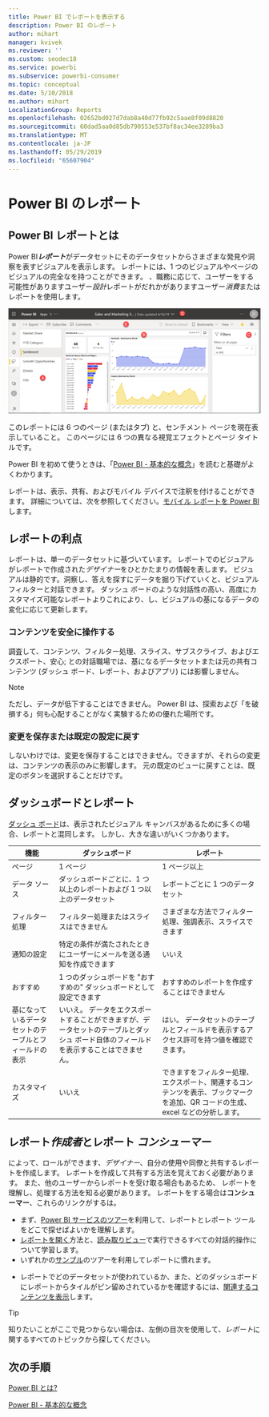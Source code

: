 ```yaml
---
title: Power BI でレポートを表示する
description: Power BI のレポート
author: mihart
manager: kvivek
ms.reviewer: ''
ms.custom: seodec18
ms.service: powerbi
ms.subservice: powerbi-consumer
ms.topic: conceptual
ms.date: 5/10/2018
ms.author: mihart
LocalizationGroup: Reports
ms.openlocfilehash: 02652bd027d7dab8a40d77fb92c5aae8f09d8820
ms.sourcegitcommit: 60dad5aa0d85db790553e537bf8ac34ee3289ba3
ms.translationtype: MT
ms.contentlocale: ja-JP
ms.lasthandoff: 05/29/2019
ms.locfileid: "65607904"
---
```

# <a name="reports-in-power-bi"></a>Power BI のレポート
## <a name="what-is-a-power-bi-report"></a>Power BI レポートとは
Power BI***レポート***がデータセットにそのデータセットからさまざまな発見や洞察を表すビジュアルを表示します。  レポートには、1 つのビジュアルやページのビジュアルの完全なを持つことができます。 、職務に応じて、ユーザーをする可能性がありますユーザー*設計*レポートがだれかがありますユーザー*消費*またはレポートを使用します。

![レポート ページ](./media/end-user-reports/power-bi-report.png)

このレポートには 6 つのページ (またはタブ) と、センチメント ページを現在表示していること。 このページには 6 つの異なる視覚エフェクトとページ タイトルです。  

Power BI を初めて使うときは、「[Power BI - 基本的な概念](end-user-basic-concepts.md)」を読むと基礎がよくわかります。

レポートは、表示、共有、およびモバイル デバイスで注釈を付けることができます。 詳細については、次を参照してください。[モバイル レポートを Power BI](mobile/mobile-reports-in-the-mobile-apps.md)します。

## <a name="advantages-of-reports"></a>レポートの利点
レポートは、単一のデータセットに基づいています。 レポートでのビジュアルがレポートで作成された*デザイナー*をひとかたまりの情報を表します。 ビジュアルは静的です。洞察し、答えを探すにデータを掘り下げていくと、ビジュアル フィルターと対話できます。 ダッシュ ボードのような対話性の高い、高度にカスタマイズ可能なレポートよりこれにより、し、ビジュアルの基になるデータの変化に応じて更新します。

### <a name="safely-interact-with-content"></a>コンテンツを安全に操作する
調査して、コンテンツ、フィルター処理、スライス、サブスクライブ、およびエクスポート、安心; との対話職場では、基になるデータセットまたは元の共有コンテンツ (ダッシュ ボード、レポート、およびアプリ) には影響しません。
 
> [!NOTE]
> ただし、データが低下することはできません。 Power BI は、探索および「を破損する」何も心配することがなく実験するための優れた場所です。

### <a name="save-your-changes-or-revert-to-the-default-settings"></a>変更を保存または既定の設定に戻す
しないわけでは、変更を保存することはできません。できますが、それらの変更は、コンテンツの表示のみに影響します。 元の既定のビューに戻すことは、既定のボタンを選択することだけです。

## <a name="dashboards-versus-reports"></a>ダッシュボードとレポート
[ダッシュ ボード](end-user-dashboards.md)は、表示されたビジュアル キャンバスがあるために多くの場合、レポートと混同します。 しかし、大きな違いがいくつかあります。  

| **機能** | **ダッシュボード** | **レポート** |
| --- | --- | --- |
| ページ |1 ページ |1 ページ以上 |
| データ ソース |ダッシュボードごとに、1 つ以上のレポートおよび 1 つ以上のデータセット |レポートごとに 1 つのデータセット |
| フィルター処理 |フィルター処理またはスライスはできません |さまざまな方法でフィルター処理、強調表示、スライスできます |
| 通知の設定 |特定の条件が満たされたときにユーザーにメールを送る通知を作成できます |いいえ |
| おすすめ |1 つのダッシュボードを "おすすめの" ダッシュボードとして設定できます |おすすめのレポートを作成することはできません |
| 基になっているデータセットのテーブルとフィールドの表示 |いいえ。 データをエクスポートすることができますが、データセットのテーブルとダッシュ ボード自体のフィールドを表示することはできません。 |はい。 データセットのテーブルとフィールドを表示するアクセス許可を持つ値を確認できます。 |
| カスタマイズ |いいえ  |できますをフィルター処理、エクスポート、関連するコンテンツを表示、ブックマークを追加、QR コードの生成、excel などの分析します。   |

<!--| Available in Power BI Desktop |No |Yes, can create and view reports in Desktop |
| Pinning |Can pin existing visuals (tiles) only from current dashboard to your other dashboards |Can pin visuals (as tiles) to any of your dashboards. Can pin entire report pages to any of your dashboards. | -->

## <a name="report-creators-and-report-consumers"></a>レポート***作成者***とレポート ***コンシューマー***
によって、ロールができます、*デザイナー*、自分の使用や同僚と共有するレポートを作成します。 レポートを作成して共有する方法を覚えておく必要があります。 また、他のユーザーからレポートを受け取る場合もあるため、 レポートを理解し、処理する方法を知る必要があります。 レポートをする場合は**コンシューマー**、これらのリンクがするは。 

* まず、[Power BI サービスのツアー](end-user-basic-concepts.md)を利用して、レポートとレポート ツールをどこで探せばよいかを理解します。
* [レポートを開く](end-user-report-open.md)方法と、[読み取りビュー](end-user-reading-view.md)で実行できるすべての対話的操作について学習します。
* いずれかの[サンプル](../sample-tutorial-connect-to-the-samples.md)のツアーを利用してレポートに慣れます。  
<!--* Don't need the report any more? You can [remove it](../service-delete.md).-->
* レポートでどのデータセットが使われているか、また、どのダッシュボードにレポートからタイルがピン留めされているかを確認するには、[関連するコンテンツを表示](end-user-related.md)します。

> [!TIP]
> 知りたいことがここで見つからない場合は、左側の目次を使用して、*レポート*に関するすべてのトピックから探してください。
> 
> 

## <a name="next-steps"></a>次の手順
[Power BI とは?](../power-bi-overview.md) 

[Power BI - 基本的な概念](end-user-basic-concepts.md)

